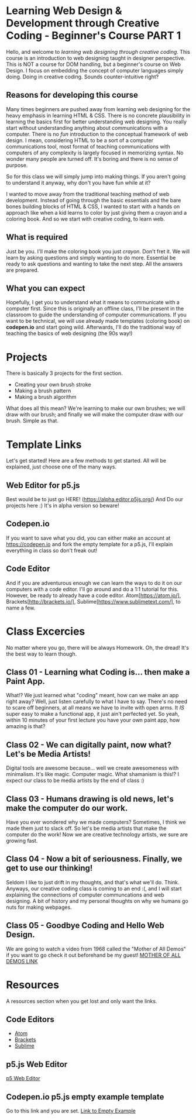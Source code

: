 # Learning Web Design & Development through Creative Coding - Beginner's Course PART 1

Hello, and welcome to *learning web designing through creative coding*. This course is an introduction to web designing taught in designer perspective. This is NOT a course for DOM handling, but a beginner's course on Web Design. I focus on embedding the concept of computer languages simply doing. Doing in creative coding. Sounds counter-intuitive right?

## Reasons for developing this course

Many times beginners are pushed away from learning web designing for the heavy emphasis in learning HTML & CSS. There is no concrete plausibility in learning the basics first for better understanding web designing. You really start without understanding anything about communications with a computer. There is no *fun* introduction to the conceptual framework of web design. I mean, considering HTML to be a sort of a computer communications tool, most format of teaching communications with computers of any complexity is largely focused in memorizing syntax. No wonder many people are turned off. It's boring and there is no sense of purpose.

So for this class we will simply jump into making things. If you aren't going to understand it anyway, why don't you have fun while at it?

I wanted to move away from the traditional teaching method of web development. Instead of going through the basic essentials and the bare bones building blocks of HTML & CSS, I wanted to start with a hands on approach like when a kid learns to color by just giving them a crayon and a coloring book. And so we start with creative coding, to learn web.

## What is required

Just be you. I'll make the coloring book you just *crayon*. Don't fret it. We will learn by asking questions and simply wanting to do more. Essential be ready to ask questions and wanting to take the next step. All the answers are prepared.

## What you can expect
Hopefully, I get you to understand what it means to communicate with a computer first. Since this is originally an offline class, I'll be present in the classroom to guide the understanding of computer communications. If you want to be technical, we will use already made templates (coloring book) on **codepen.io** and start going wild. Afterwards, I'll do the traditional way of teaching the basics of web designing (the 90s way!)

# Projects

There is basically 3 projects for the first section.
- Creating your own brush stroke
- Making a brush pattern
- Making a brush algorithm

What does all this mean? We're learning to make our own brushes; we will draw with our brush; and finally we will make the computer draw with our brush. Simple as that.

# Template Links
Let's get started! Here are a few methods to get started. All will be explained, just choose one of the many ways.

## Web Editor for p5.js
Best would be to just go HERE! (https://alpha.editor.p5js.org/) And Do our projects here :) It's in alpha version so beware! 

## Codepen.io
If you want to save what you did, you can either make an account at https://codepen.io and fork the empty template for a p5.js, I'll explain everything in class so don't freak out!

## Code Editor
And if you are adventurous enough we can learn the ways to do it on our computers with a code editor. I'll go around and do a 1:1 tutorial for this. However, be ready to already have a code editor. Atom[https://atom.io/], Brackets[http://brackets.io/], Sublime[https://www.sublimetext.com/], to name a few.

# Class Excercies
No matter where you go, there will be always Homework. Oh, the dread! It's the best way to learn though.

## Class 01 - Learning what Coding is... then make a Paint App.
What!? We just learned what "coding" meant, how can we make an app right away? Well, just listen carefully to what I have to say. There's no need to scare off beginners, at all means we have to invite with open arms. It *IS* super easy to make a functional app, it just ain't perfected yet. So yeah, within 10 minutes of your first lecture you have your own paint app, how amazing is that?

## Class 02 - We can digitally paint, now what? Let's be Media Artists!
Digital tools are awesome because... well we create awesomeness with minimalism. It's like magic. Computer magic. What shamanism is this!? I expect our class to be media artists by the end of class :)

## Class 03 - Humans drawing is old news, let's make the computer do our work.
Have you ever wondered why we made computers? Sometimes, I think we made them just to slack off. So let's be media artists that make the computer do the work! Now we are creative technology artists, we sure are growing fast.

## Class 04 - Now a bit of seriousness. Finally, we get to use our thinking!
Seldom I like to just drift in my thoughts, and that's what we'll do. Think. Anyways, our creative coding class is coming to an end :(, and I will start explaining the connections of computer communcations and web designing. A bit of history and my personal thoughts on why we humans go nuts for making webpages.

## Class 05 - Goodbye Coding and Hello Web Design.
We are going to watch a video from 1968 called the "Mother of All Demos" if you want to go check it out beforehand be my guest! [MOTHER OF ALL DEMOS LINK](https://www.youtube.com/watch?v=yJDv-zdhzMY)

# Resources
A resources section when you get lost and only want the links.

## Code Editors
- [Atom](https://atom.io/)
- [Brackets](http://brackets.io/)
- [Sublime](https://www.sublimetext.com)

## p5.js Web Editor
[p5 Web Editor](https://alpha.editor.p5js.org/)

## Codepen.io p5.js empty example template
Go to this link and you are set. [Link to Empty Example](https://codepen.io/byunk/pen/VbXEEJ)
